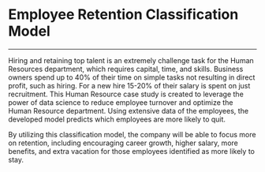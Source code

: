 # Employee Retention Classification Model
___

Hiring and retaining top talent is an extremely challenge task for the Human Resources department, which requires capital, time, and skills. Business owners spend up to 40% of their time on simple tasks not resulting in direct profit, such as hiring. For a new hire 15-20% of their salary is spent on just recruitment. This Human Resource case study is created to leverage the power of data science to reduce employee turnover and optimize the Human Resource department. Using extensive data of the employees, the developed model predicts which employees are more likely to quit.

By utilizing this classification model, the company will be able to focus more on retention, including encouraging career growth, higher salary, more benefits, and extra vacation for those employees identified as more likely to stay.
